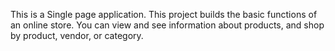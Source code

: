 This is a Single page application.  This project builds the basic functions of an online store.  You can view and see information about products, and shop by product, vendor, or category.